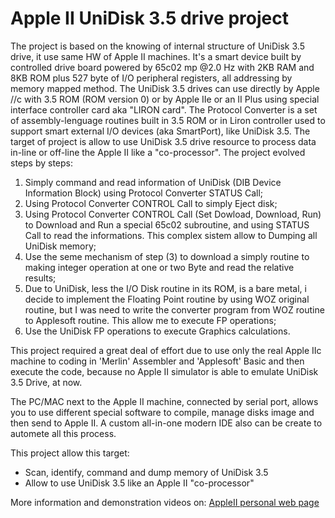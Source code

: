 # Apple II UniDisk 3.5 drive project

The project is based on the knowing of internal structure of UniDisk 3.5 drive, it use same HW of Apple II machines. It's a smart device built by controlled drive board powered by 65c02 mp @2.0 Hz with 2KB RAM and 8KB ROM plus 527 byte of I/O peripheral registers, all addressing by memory mapped method. The UniDisk 3.5 drives can use directly by Apple //c with 3.5 ROM (ROM version 0) or by Apple IIe or an II Plus using special interface controller card aka "LIRON card". The Protocol Converter is a set of assembly-lenguage routines built in 3.5 ROM or in Liron controller used to support smart external I/O devices (aka SmartPort), like UniDisk 3.5. The target of project is allow to use UniDisk 3.5 drive resource to process data in-line or off-line the Apple II like a "co-processor". The project evolved steps by steps:
1) Simply command and read information of UniDisk (DIB Device Information Block) using Protocol Converter STATUS Call; 
2) Using Protocol Converter CONTROL Call to simply Eject disk; 
3) Using Protocol Converter CONTROL Call (Set Dowload, Download, Run) to Download and Run a special 65c02 subroutine, and using STATUS Call to read the informations. This complex sistem allow to Dumping all UniDisk memory; 
4) Use the seme mechanism of step (3) to download a simply routine to making integer operation at one or two Byte and read the relative results; 
5) Due to UniDisk, less the I/O Disk routine in its ROM, is a bare metal, i decide to implement the Floating Point routine by using WOZ original routine, but I was need to write the converter program from WOZ routine to Applesoft routine. This allow me to execute FP operations; 
6) Use the UniDisk FP operations to execute Graphics calculations.

This project required a great deal of effort due to use only the real Apple IIc machine to coding in 'Merlin' Assembler and 'Applesoft' Basic and then execute the code, because no Apple II simulator is able to emulate UniDisk 3.5 Drive, at now.

The PC/MAC next to the Apple II machine, connected by serial port, allows you to use different special software to compile, manage disks image and then send to Apple II. A custom all-in-one modern IDE also can be create to automete all this process.


This project allow this target:
* Scan, identify, command and dump memory of UniDisk 3.5
* Allow to use UniDisk 3.5 like an Apple II "co-processor"

More information and demonstration videos on: [AppleII personal web page](https://grecoriccardo.it/apple2)
